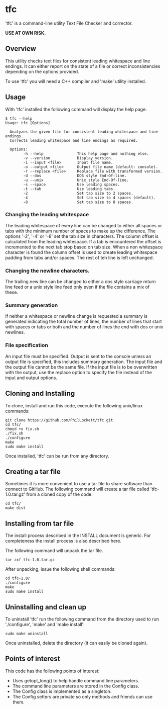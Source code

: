 # tfc
'tfc' is a command-line utility Text File Checker and corrector.

**USE AT OWN RISK.**

## Overview
This utility checks text files for consistent leading whitespace and line 
endings. It can either report on the state of a file or correct inconsistencies
depending on the options provided.

To use 'tfc' you will need a C++ compiler and 'make' utility installed. 

## Usage
With 'tfc' installed the following command will display the help page:

    $ tfc --help
    Usage: tfc [Options]
    
      Analyzes the given file for consistent leading whitespace and line endings.
      Corrects leading whitespace and line endings as required.
    
      Options:
            -h --help               This help page and nothing else.
            -v --version            Display version.
            -i --input <file>       Input file name.
            -o --output <file>      Output file name (default: console).
            -r --replace <file>     Replace file with transformed version.
            -d --dos                DOS style End-Of-line.
            -u --unix               Unix style End-Of-line.
            -s --space              Use leading spaces.
            -t --tab                Use leading tabs.
            -2                      Set tab size to 2 spaces.
            -4                      Set tab size to 4 spaces (default).
            -8                      Set tab size to 8 spaces.

### Changing the leading whitespace
The leading whitespace of every line can be changed to either all spaces or
tabs with the minimum number of spaces to make up the difference. The options
'-2', '-4' or '-8' set the tab size in characters. The column offset is
calculated from the leading whitespace. If a tab is encountered the offset is
incremented to the next tab stop based on tab size. When a non whitespace
character is found the column offset is used to create leading whitespace
padding from tabs and/or spaces. The rest of teh line is left unchanged.

### Changing the newline characters.
The trailing new line can be changed to either a dos style carriage return line
feed or a unix style line feed only even if the file contains a mix of these.

### Summary generation
If neither a whitespace or newline change is requested a summary is generated
indicating the total number of lines, the number of lines that start with
spaces or tabs or both and the number of lines the end with dos or unix
newlines.

### File specification
An input file must be specified. Output is sent to the console unless an output
file is specified, this includes summary generation. The input file and the 
output file cannot be the same file. If the input file is to be overwritten
with the output, use the replace option to specify the file instead of the
input and output options.

## Cloning and Installing
To clone, install and run this code, execute the following unix/linux commands:

    git clone https://github.com/PhilLockett/tfc.git
    cd tfc/
	chmod +x fix.sh
    ./fix.sh
    ./configure
    make
    sudo make install

Once installed, 'tfc' can be run from any directory.

## Creating a tar file
Sometimes it is more convenient to use a tar file to share software than 
connect to GitHub. The following command will create a tar file called 
'tfc-1.0.tar.gz' from a cloned copy of the code:

    cd tfc/
    make dist

## Installing from tar file
The install process described in the INSTALL document is generic. For 
completeness the install process is also described here.

The following command will unpack the tar file.

    tar zxf tfc-1.0.tar.gz

After unpacking, issue the following shell commands:

    cd tfc-1.0/
    ./configure
    make
    sudo make install

## Uninstalling and clean up
To uninstall 'tfc' run the following command from the directory used to run
'./configure', 'make' and 'make install':

    sudo make uninstall

Once uninstalled, delete the directory (it can easily be cloned again).

## Points of interest
This code has the following points of interest:

  * Uses getopt_long() to help handle command line parameters.
  * The command line parameters are stored in the Config class.
  * The Config class is implemented as a singleton.
  * The Config setters are private so only methods and friends can use them.
